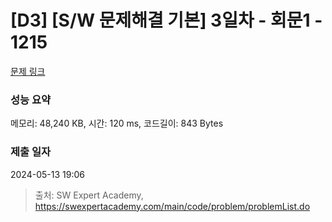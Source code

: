 # [D3] [S/W 문제해결 기본] 3일차 - 회문1 - 1215 

[문제 링크](https://swexpertacademy.com/main/code/problem/problemDetail.do?contestProbId=AV14QpAaAAwCFAYi) 

### 성능 요약

메모리: 48,240 KB, 시간: 120 ms, 코드길이: 843 Bytes

### 제출 일자

2024-05-13 19:06



> 출처: SW Expert Academy, https://swexpertacademy.com/main/code/problem/problemList.do